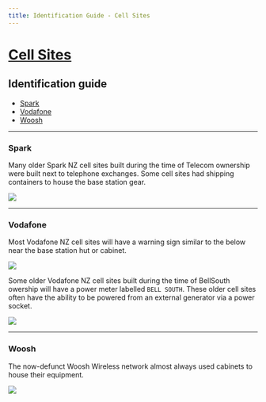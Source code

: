 ```yaml
---
title: Identification Guide - Cell Sites
---
```


# [Cell Sites](./)

## Identification guide

* [Spark](#spark)
* [Vodafone](#vodafone)
* [Woosh](#woosh)

---

### Spark

Many older Spark NZ cell sites built during the time of Telecom ownership were built next to telephone exchanges. Some cell sites had shipping containers to house the base station gear.

![](https://f001.backblazeb2.com/file/CellSites/NZ/AUK/Devonport-Takapuna/20160116-145929.jpg)

---

### Vodafone

Most Vodafone NZ cell sites will have a warning sign similar to the below near the base station hut or cabinet.

![](https://f001.backblazeb2.com/file/CellSites/NZ/AUK/Devonport-Takapuna/20160116-142520.jpg)

Some older Vodafone NZ cell sites built during the time of BellSouth owership will have a power meter labelled `BELL SOUTH`. These older cell sites often have the ability to be powered from an external generator via a power socket.

![](https://f001.backblazeb2.com/file/CellSites/NZ/AUK/Devonport-Takapuna/20160116-142552.jpg)

---

### Woosh

The now-defunct Woosh Wireless network almost always used cabinets to house their equipment.

![](https://f001.backblazeb2.com/file/CellSites/NZ/AUK/Devonport-Takapuna/20160116-150346.jpg)
